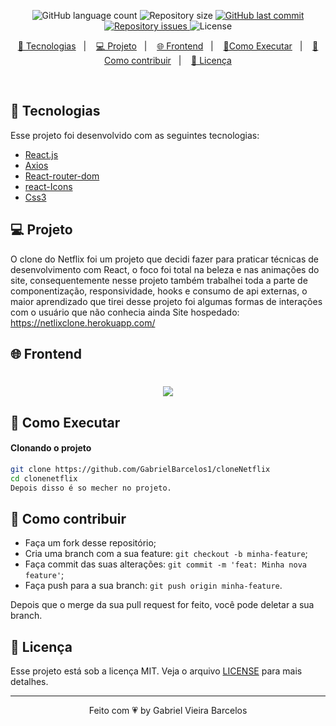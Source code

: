 
<p align="center">
  <img alt="GitHub language count" src="https://img.shields.io/github/languages/count/GabrielBarcelos1/cloneNetflix">

  <img alt="Repository size" src="https://img.shields.io/github/repo-size/GabrielBarcelos1/cloneNetflix">
  
  <a href="https://github.com/GabrielBarcelos1/cloneNetflix/commits/master">
    <img alt="GitHub last commit" src="https://img.shields.io/github/last-commit/GabrielBarcelos1/cloneNetflix">
  </a>

  <a href="https://github.com/GabrielBarcelos1/cloneNetflixl/issues">
    <img alt="Repository issues" src="https://img.shields.io/github/issues/GabrielBarcelos1/cloneNetflix">
  </a>

  <img alt="License" src="https://img.shields.io/badge/license-MIT-brightgreen">
</p>

<p align="center">
  <a href="#-tecnologias">🚀 Tecnologias</a>&nbsp;&nbsp;&nbsp;|&nbsp;&nbsp;&nbsp;
  <a href="#-projeto">💻 Projeto</a>&nbsp;&nbsp;&nbsp;|&nbsp;&nbsp;&nbsp;
  <a href="#-frontend">🌐 Frontend</a>&nbsp;&nbsp;&nbsp;|&nbsp;&nbsp;&nbsp;
  <a href="#-como-executar">🔖Como Executar</a>&nbsp;&nbsp;&nbsp;|&nbsp;&nbsp;&nbsp;
  <a href="#-como-contribuir">🤔 Como contribuir</a>&nbsp;&nbsp;&nbsp;|&nbsp;&nbsp;&nbsp;
  <a href="#-licença">🧾 Licença</a>
</p>

<br>

## 🚀 Tecnologias

Esse projeto foi desenvolvido com as seguintes tecnologias:

- [React.js]()
- [Axios]()
- [React-router-dom]()
- [react-Icons]()
- [Css3]()

## 💻 Projeto
O clone do Netflix foi um projeto que decidi fazer para praticar técnicas de desenvolvimento com React, o foco foi total na beleza e nas animações do site, consequentemente nesse projeto também trabalhei toda a parte de componentização, responsividade, hooks e consumo de api externas, o maior aprendizado que tirei desse projeto foi algumas formas de interações com o usuário que não conhecia ainda
Site hospedado: https://netlixclone.herokuapp.com/


## 🌐 Frontend
<h1 align="center">
    <img  src="https://media.giphy.com/media/aD4wCUBGqptIjyTOng/giphy.gif" />
</h1>

    
## 🔖 Como Executar

#### Clonando o projeto
```sh
git clone https://github.com/GabrielBarcelos1/cloneNetflix
cd clonenetflix
Depois disso é so mecher no projeto.
```


## 🤔 Como contribuir

- Faça um fork desse repositório;
- Cria uma branch com a sua feature: `git checkout -b minha-feature`;
- Faça commit das suas alterações: `git commit -m 'feat: Minha nova feature'`;
- Faça push para a sua branch: `git push origin minha-feature`.

Depois que o merge da sua pull request for feito, você pode deletar a sua branch.


## 🧾 Licença

Esse projeto está sob a licença MIT. Veja o arquivo [LICENSE](LICENSE.md) para mais detalhes.

---

<p align="center">Feito com 💗 by Gabriel Vieira Barcelos</p>











